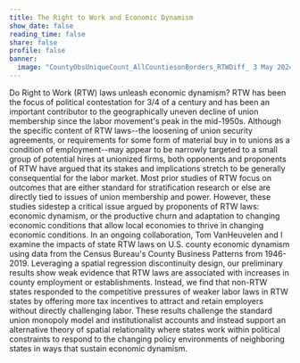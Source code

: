 ```yaml
---
title: The Right to Work and Economic Dynamism
show_date: false
reading_time: false
share: false
profile: false
banner:
  image: "CountyObsUniqueCount_AllCountiesonBorders_RTWDiff_ 3 May 2024.png"
---
```

Do Right to Work (RTW) laws unleash economic dynamism? RTW has been the focus of political contestation for 3/4 of a century and has been an important contributor to the geographically uneven decline of union membership since the labor movement's peak in the mid-1950s. Although the specific content of RTW laws--the loosening of union security agreements, or requirements for some form of material buy in to unions as a condition of employment--may appear to be narrowly targeted to a small group of potential hires at unionized firms, both opponents and proponents of RTW have argued that its stakes and implications stretch to be generally consequential for the labor market. Most prior studies of RTW focus on outcomes that are either standard for stratification research or else are directly tied to issues of union membership and power. However, these studies sidestep a critical issue argued by proponents of RTW laws: economic dynamism, or the productive churn and adaptation to changing economic conditions that allow local economies to thrive in changing economic conditions. In an ongoing collaboration, Tom VanHeuvelen and I examine the impacts of state RTW laws on U.S. county economic dynamism using data from the Census Bureau's County Business Patterns from 1946-2019. Leveraging a spatial regression discontinuity design, our preliminary results show weak evidence that RTW laws are associated with increases in county employment or establishments. Instead, we find that non-RTW states responded to the competitive pressures of weaker labor laws in RTW states by offering more tax incentives to attract and retain employers without directly challenging labor. These results challenge the standard union monopoly model and institutionalist accounts and instead support an alternative theory of spatial relationality where states work within political constraints to respond to the changing policy environments of neighboring states in ways that sustain economic dynamism.
